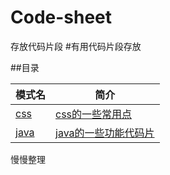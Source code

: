 # Code-sheet
存放代码片段
#有用代码片段存放

##目录

|     模式名    |    简介    |
|    -----    |    ------   |
|    [css](css)   	 | [css的一些常用点 ]( )|  
|    [java](java)   	 | [java的一些功能代码片 ]( )|  

慢慢整理

